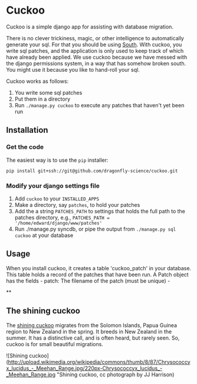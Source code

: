 # Cuckoo

Cuckoo is a simple django app for assisting with database migration.


There is no clever trickiness, magic, or other intelligence to automatically
generate your sql. For that you should be using
[South](http://south.aeracode.org). With cuckoo, you write sql patches, and the
application is only used to keep track of which have already been applied.  We
use cuckoo because we have messed with the django permissions system, in a way
that has somehow broken south. You might use it because you like to hand-roll
your sql.

Cuckoo works as follows:
 
 1. You write some sql patches
 2. Put them in a directory
 3. Run `./manage.py cuckoo` to execute any patches that haven't yet been run

## Installation

### Get the code

The easiest way is to use the `pip` installer:

    pip install git+ssh://git@github.com/dragonfly-science/cuckoo.git


### Modify your django settings file
 1. Add `cuckoo` to your `INSTALLED_APPS`
 2. Make a directory, say `patches`, to hold your patches
 3. Add the a string `PATCHES_PATH` to settings that holds the full path to the patches 
        directory, e.g., `PATCHES_PATH = '/home/edward/django/www/patches'`
 4. Run ./manage.py syncdb, or pipe the output from `./manage.py sql cuckoo` at your database 

## Usage
    
When you install cuckoo, it creates a table 'cuckoo_patch' in your database. This table
holds a record of the patches that have been run. A Patch object has the fields
    - patch: The filename of the patch (must be unique)
    - 


**


## The shining cuckoo

The [shining cuckoo](http://en.wikipedia.org/wiki/Shining_Bronze_Cuckoo) 
migrates from  the Solomon Islands, Papua Guinea region to New Zealand in the spring. It breeds in New Zealand in the summer. It has a distinctive call, and is often heard, but rarely seen. So, cuckoo is for small beautiful migrations.

![Shining cuckoo](http://upload.wikimedia.org/wikipedia/commons/thumb/8/87/Chrysococcyx_lucidus_-_Meehan_Range.jpg/220px-Chrysococcyx_lucidus_-_Meehan_Range.jpg "Shining cuckoo, cc photograph by JJ Harrison)
